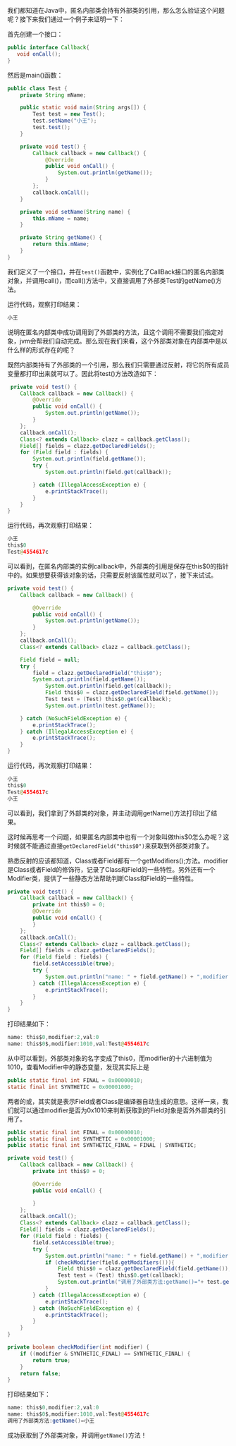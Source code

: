 我们都知道在Java中，匿名内部类会持有外部类的引用，那么怎么验证这个问题呢？接下来我们通过一个例子来证明一下：

首先创建一个接口：
```java
public interface Callback{
   void onCall();
}
```
然后是main()函数：
```java
public class Test {
    private String mName;

    public static void main(String args[]) {
        Test test = new Test();
        test.setName("小王");
        test.test();
    }

    private void test() {
        Callback callback = new Callback() {
            @Override
            public void onCall() {
                System.out.println(getName());
            }
        };
        callback.onCall();
    }

    private void setName(String name) {
        this.mName = name;
    }

    private String getName() {
        return this.mName;
    }
}
```
我们定义了一个接口，并在`test()`函数中，实例化了CallBack接口的匿名内部类对象，并调用call()，而call()方法中，又直接调用了外部类Test的getName()方法。

运行代码，观察打印结果：

```java
小王
```
说明在匿名内部类中成功调用到了外部类的方法，且这个调用不需要我们指定对象，jvm会帮我们自动完成。那么现在我们来看，这个外部类对象在内部类中是以什么样的形式存在的呢？

既然内部类持有了外部类的一个引用，那么我们只需要通过反射，将它的所有成员变量都打印出来就可以了。因此将test()方法改造如下：
```java
 private void test() {
    Callback callback = new Callback() {
        @Override
        public void onCall() {
            System.out.println(getName());
        }
    };
    callback.onCall();
    Class<? extends Callback> clazz = callback.getClass();
    Field[] fields = clazz.getDeclaredFields();
    for (Field field : fields) {
        System.out.println(field.getName());
        try {
            System.out.println(field.get(callback));

        } catch (IllegalAccessException e) {
            e.printStackTrace();
        }
    }
}
```
运行代码，再次观察打印结果：
```java
小王
this$0
Test@4554617c
```
可以看到，在匿名内部类的实例callback中，外部类的引用是保存在this$0的指针中的。如果想要获得该对象的话，只需要反射该属性就可以了，接下来试试。
```java
private void test() {
    Callback callback = new Callback() {

        @Override
        public void onCall() {
            System.out.println(getName());
        }
    };
    callback.onCall();
    Class<? extends Callback> clazz = callback.getClass();

    Field field = null;
    try {
        field = clazz.getDeclaredField("this$0");
        System.out.println(field.getName());
            System.out.println(field.get(callback));
            Field this$0 = clazz.getDeclaredField(field.getName());
            Test test = (Test) this$0.get(callback);
            System.out.println(test.getName());

    } catch (NoSuchFieldException e) {
        e.printStackTrace();
    } catch (IllegalAccessException e) {
        e.printStackTrace();
    }
}
```
运行代码，再次观察打印结果：
```java
小王
this$0
Test@4554617c
小王
```
可以看到，我们拿到了外部类的对象，并主动调用getName()方法打印出了结果。

这时候再思考一个问题，如果匿名内部类中也有一个对象叫做this\$0怎么办呢？这时候就不能通过直接`getDeclaredField("this$0")`来获取到外部类对象了。

熟悉反射的应该都知道，Class或者Field都有一个getModifiers();方法。modifier是Class或者Field的修饰符，记录了Class和Field的一些特性。另外还有一个Modifier类，提供了一些静态方法帮助判断Class和Field的一些特性。
```java
private void test() {
    Callback callback = new Callback() {
        private int this$0 = 0;
        @Override
        public void onCall() {
        }
    };
    callback.onCall();
    Class<? extends Callback> clazz = callback.getClass();
    Field[] fields = clazz.getDeclaredFields();
    for (Field field : fields) {
        field.setAccessible(true);
        try {
            System.out.println("name: " + field.getName() + ",modifier:" + Long.toHexString(field.getModifiers())+",val:"+field.get(callback));
        } catch (IllegalAccessException e) {
            e.printStackTrace();
        }
    }
}
```
打印结果如下：
```java
name: this$0,modifier:2,val:0
name: this$0$,modifier:1010,val:Test@4554617c
```
从中可以看到，外部类对象的名字变成了this$0$，而modifier的十六进制值为1010，查看Modifier中的静态变量，发现其实际上是
```java
public static final int FINAL = 0x00000010;
static final int SYNTHETIC = 0x00001000;
```
两者的或，其实就是表示Field或者Class是编译器自动生成的意思。这样一来，我们就可以通过modifier是否为0x1010来判断获取到的Field对象是否外外部类的引用了。
```java
public static final int FINAL = 0x00000010;
public static final int SYNTHETIC = 0x00001000;
public static final int SYNTHETIC_FINAL = FINAL | SYNTHETIC;

private void test() {
    Callback callback = new Callback() {
        private int this$0 = 0;

        @Override
        public void onCall() {

        }
    };
    callback.onCall();
    Class<? extends Callback> clazz = callback.getClass();
    Field[] fields = clazz.getDeclaredFields();
    for (Field field : fields) {
        field.setAccessible(true);
        try {
            System.out.println("name: " + field.getName() + ",modifier:" + Long.toHexString(field.getModifiers()) + ",val:" + field.get(callback));
            if (checkModifier(field.getModifiers())){
                Field this$0 = clazz.getDeclaredField(field.getName());
                Test test = (Test) this$0.get(callback);
                System.out.println("调用了外部类方法:getName()="+ test.getName());
            }
        } catch (IllegalAccessException e) {
            e.printStackTrace();
        } catch (NoSuchFieldException e) {
            e.printStackTrace();
        }
    }
}

private boolean checkModifier(int modifier) {
    if ((modifier & SYNTHETIC_FINAL) == SYNTHETIC_FINAL) {
        return true;
    }
    return false;
}
```
打印结果如下：
```java
name: this$0,modifier:2,val:0
name: this$0$,modifier:1010,val:Test@4554617c
调用了外部类方法:getName()=小王
```
成功获取到了外部类对象，并调用`getName()`方法！

